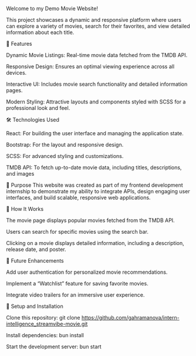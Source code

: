 Welcome to my Demo Movie Website! 

This project showcases a dynamic and responsive platform where users can explore a variety of movies, search for their favorites, and view detailed information about each title.

🌟 Features

Dynamic Movie Listings: Real-time movie data fetched from the TMDB API.

Responsive Design: Ensures an optimal viewing experience across all devices.

Interactive UI: Includes movie search functionality and detailed information pages.

Modern Styling: Attractive layouts and components styled with SCSS for a professional look and feel.

🛠️ Technologies Used

React: For building the user interface and managing the application state.

Bootstrap: For the layout and responsive design.

SCSS: For advanced styling and customizations.

TMDB API: To fetch up-to-date movie data, including titles, descriptions, and images

🎯 Purpose
This website was created as part of my frontend development internship to demonstrate my ability to integrate APIs, design engaging user interfaces, and build scalable, responsive web applications.

📌 How It Works

The movie page displays popular movies fetched from the TMDB API.

Users can search for specific movies using the search bar.

Clicking on a movie displays detailed information, including a description, release date, and poster.

🚀 Future Enhancements

Add user authentication for personalized movie recommendations.

Implement a “Watchlist” feature for saving favorite movies.

Integrate video trailers for an immersive user experience.

📂 Setup and Installation

Clone this repository: git clone https://github.com/gahramanova/intern-intelligence_streamvibe-movie.git

Install dependencies: bun install

Start the development server: bun start


